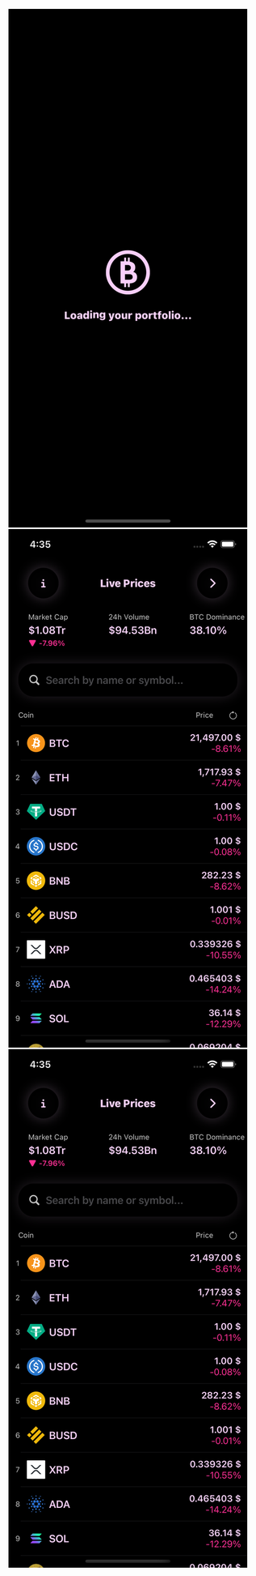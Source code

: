 ![Alt text](screen1.png "Optional title")
<br />
![Alt text](screen2.png "Optional title")
<br />
![Alt text](screen2.png "Optional title")